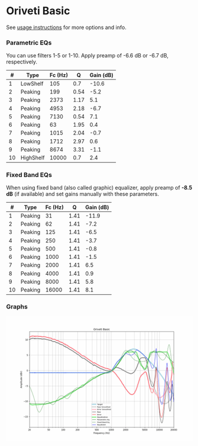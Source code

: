 # Oriveti Basic
See [usage instructions](https://github.com/jaakkopasanen/AutoEq#usage) for more options and info.

### Parametric EQs
You can use filters 1-5 or 1-10. Apply preamp of -6.6 dB or -6.7 dB, respectively.

|   # | Type      |   Fc (Hz) |    Q |   Gain (dB) |
|-----|-----------|-----------|------|-------------|
|   1 | LowShelf  |       105 | 0.7  |       -10.6 |
|   2 | Peaking   |       199 | 0.54 |        -5.2 |
|   3 | Peaking   |      2373 | 1.17 |         5.1 |
|   4 | Peaking   |      4953 | 2.18 |        -6.7 |
|   5 | Peaking   |      7130 | 0.54 |         7.1 |
|   6 | Peaking   |        63 | 1.95 |         0.4 |
|   7 | Peaking   |      1015 | 2.04 |        -0.7 |
|   8 | Peaking   |      1712 | 2.97 |         0.6 |
|   9 | Peaking   |      8674 | 3.31 |        -1.1 |
|  10 | HighShelf |     10000 | 0.7  |         2.4 |

### Fixed Band EQs
When using fixed band (also called graphic) equalizer, apply preamp of **-8.5 dB** (if available) and set gains manually with these parameters.

|   # | Type    |   Fc (Hz) |    Q |   Gain (dB) |
|-----|---------|-----------|------|-------------|
|   1 | Peaking |        31 | 1.41 |       -11.9 |
|   2 | Peaking |        62 | 1.41 |        -7.2 |
|   3 | Peaking |       125 | 1.41 |        -6.5 |
|   4 | Peaking |       250 | 1.41 |        -3.7 |
|   5 | Peaking |       500 | 1.41 |        -0.8 |
|   6 | Peaking |      1000 | 1.41 |        -1.5 |
|   7 | Peaking |      2000 | 1.41 |         6.5 |
|   8 | Peaking |      4000 | 1.41 |         0.9 |
|   9 | Peaking |      8000 | 1.41 |         5.8 |
|  10 | Peaking |     16000 | 1.41 |         8.1 |

### Graphs
![](./Oriveti%20Basic.png)

